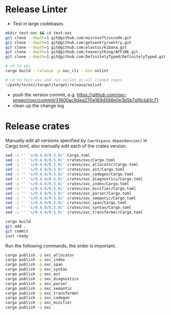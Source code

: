 # Release Linter

* Test in large codebases

```bash
mkdir test-oxc && cd test-oxc
git clone --depth=1 git@github.com:microsoft/vscode.git
git clone --depth=1 git@github.com:getsentry/sentry.git
git clone --depth=1 git@github.com:elastic/kibana.git
git clone --depth=1 git@github.com:toeverything/AFFiNE.git
git clone --depth=1 git@github.com:DefinitelyTyped/DefinitelyTyped.git
```

```bash
# cd to oxc
cargo build --release -p oxc_cli --bin oxlint

# cd to test-oxc and run oxlint on all cloned repos
~/path/to/oxc/target/target/release/oxlint
```

* push the version commit, e.g. https://github.com/oxc-project/oxc/commit/31600ac8dea270e169d598e0e3b5b7a16cbb1c71
* clean up the change log

# Release crates

Manually edit all versions specified by `[workspace.dependencies]` in Cargo.toml,
also manually edit each of the crates version.

```bash
sed -i '' 's/0.4.0/0.5.0/' Cargo.toml
sed -i '' 's/0.4.0/0.5.0/' crates/oxc/Cargo.toml
sed -i '' 's/0.4.0/0.5.0/' crates/oxc_allocator/Cargo.toml
sed -i '' 's/0.4.0/0.5.0/' crates/oxc_ast/Cargo.toml
sed -i '' 's/0.4.0/0.5.0/' crates/oxc_codegen/Cargo.toml
sed -i '' 's/0.4.0/0.5.0/' crates/oxc_diagnostics/Cargo.toml
sed -i '' 's/0.4.0/0.5.0/' crates/oxc_index/Cargo.toml
sed -i '' 's/0.4.0/0.5.0/' crates/oxc_minifier/Cargo.toml
sed -i '' 's/0.4.0/0.5.0/' crates/oxc_parser/Cargo.toml
sed -i '' 's/0.4.0/0.5.0/' crates/oxc_semantic/Cargo.toml
sed -i '' 's/0.4.0/0.5.0/' crates/oxc_span/Cargo.toml
sed -i '' 's/0.4.0/0.5.0/' crates/oxc_syntax/Cargo.toml
sed -i '' 's/0.4.0/0.5.0/' crates/oxc_transformer/Cargo.toml

cargo build
git add .
git commit
just ready
```

Run the following commands, the order is important.

```bash
cargo publish -p oxc_allocator
cargo publish -p oxc_index
cargo publish -p oxc_span
cargo publish -p oxc_syntax
cargo publish -p oxc_ast
cargo publish -p oxc_diagnostics
cargo publish -p oxc_parser
cargo publish -p oxc_semantic
cargo publish -p oxc_transformer
cargo publish -p oxc_codegen
cargo publish -p oxc_minifier
cargo publish -p oxc
```
